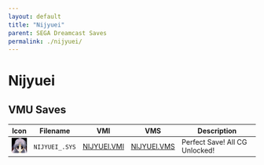 ```yaml
---
layout: default
title: "Nijyuei"
parent: SEGA Dreamcast Saves
permalink: ./nijyuei/
---
```

# Nijyuei

## VMU Saves

| Icon | Filename | VMI | VMS | Description |
|------|----------|-----|-----|-------------|
| ![Nijyuei](../icons/NIJYUEI_.SYS.GIF) | `NIJYUEI_.SYS` | [NIJYUEI.VMI](NIJYUEI.VMI) | [NIJYUEI.VMS](NIJYUEI.VMS) | Perfect Save! All CG Unlocked! |
